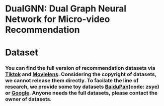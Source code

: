 # DualGNN: Dual Graph Neural Network for Micro-video Recommendation

# Dataset 
### You can find the full version of recommendation datasets via [Tiktok](http://ai-lab-challenge.bytedance.com/tce/vc/) and [Movielens](https://grouplens.org/datasets/movielens/). Considering the copyright of datasets, we cannot release them directly. To facilate the line of research, we provide some toy datasets [BaiduPan](https://pan.baidu.com/s/1BODXP7iihw8qtxpLeEv_XA)(code: zsye) or [Google](https://drive.google.com/file/d/1NoisyVDFWykTszSIbHdeoBrKn0t-D0ps/view?usp=sharing). Anyone needs the full datasets, please contact the owner of datasets.
